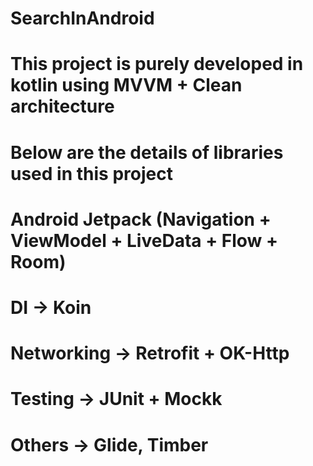 # SearchInAndroid

# This project is purely developed in kotlin using MVVM + Clean architecture
# Below are the details of libraries used in this project
# Android Jetpack (Navigation + ViewModel + LiveData + Flow + Room)
# DI -> Koin
# Networking -> Retrofit + OK-Http
# Testing -> JUnit + Mockk
# Others -> Glide, Timber